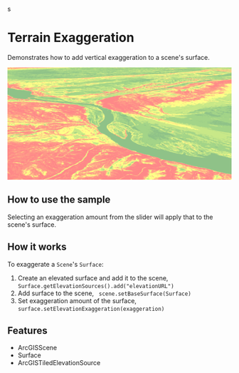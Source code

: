 s<h1>Terrain Exaggeration</h1>

<p>Demonstrates how to add vertical exaggeration to a scene's surface.</p>

<p><img src="TerrainExaggeration.gif"/></p>

<h2>How to use the sample</h2>

<p>Selecting an exaggeration amount from the slider will apply that to the scene's surface.</p>

<h2>How it works</h2>

<p>To exaggerate a <code>Scene</code>'s <code>Surface</code>:</p>

<ol>
  <li>Create an elevated surface and add it to the scene, <code>Surface.getElevationSources().add("elevationURL")</code></li>
  <li>Add surface to the scene, <code> scene.setBaseSurface(Surface)</code></li>
  <li>Set exaggeration amount of the surface, <code>surface.setElevationExaggeration(exaggeration)</code></li>
</ol>

<h2>Features</h2>

<ul>
  <li>ArcGISScene</li>
  <li>Surface</li>
  <li>ArcGISTiledElevationSource</li>
</ul>
